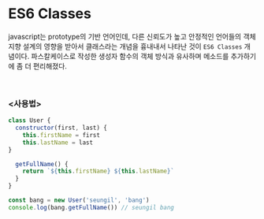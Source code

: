 # ES6 Classes

javascript는 prototype의 기반 언어인데, 다른 신뢰도가 높고 안정적인 언어들의 객체지향 설계의 영향을 받아서 클래스라는 개념을 흉내내서 나타난 것이 `ES6 Classes` 개념이다. 파스칼케이스로 작성한 생성자 함수의 객체 방식과 유사하며 메소드를 추가하기에 좀 더 편리해졌다.

<br>

### <사용법>
```javascript
class User {
  constructor(first, last) {
    this.firstName = first
    this.lastName = last
}

  getFullName() {
    return `${this.firstName} ${this.lastName}`
  }
}

const bang = new User('seungil', 'bang')
console.log(bang.getFullName()) // seungil bang
```